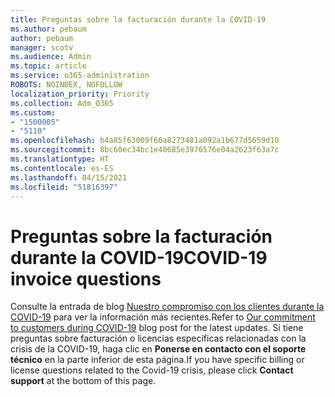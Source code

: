 ```yaml
---
title: Preguntas sobre la facturación durante la COVID-19
ms.author: pebaum
author: pebaum
manager: scotv
ms.audience: Admin
ms.topic: article
ms.service: o365-administration
ROBOTS: NOINDEX, NOFOLLOW
localization_priority: Priority
ms.collection: Adm_O365
ms.custom:
- "1500005"
- "5110"
ms.openlocfilehash: b4a85f63009f66a8273481a092a1b677d5659d10
ms.sourcegitcommit: 8bc60ec34bc1e40685e3976576e04a2623f63a7c
ms.translationtype: HT
ms.contentlocale: es-ES
ms.lasthandoff: 04/15/2021
ms.locfileid: "51816397"
---
```

# <a name="covid-19-invoice-questions"></a><span data-ttu-id="5a9d0-102">Preguntas sobre la facturación durante la COVID-19</span><span class="sxs-lookup"><span data-stu-id="5a9d0-102">COVID-19 invoice questions</span></span>

<span data-ttu-id="5a9d0-103">Consulte la entrada de blog [Nuestro compromiso con los clientes durante la COVID-19](https://www.microsoft.com/microsoft-365/blog/2020/03/05/our-commitment-to-customers-during-covid-19/) para ver la información más recientes.</span><span class="sxs-lookup"><span data-stu-id="5a9d0-103">Refer to [Our commitment to customers during COVID-19](https://www.microsoft.com/microsoft-365/blog/2020/03/05/our-commitment-to-customers-during-covid-19/) blog post for the latest updates.</span></span>  <span data-ttu-id="5a9d0-104">Si tiene preguntas sobre facturación o licencias específicas relacionadas con la crisis de la COVID-19, haga clic en **Ponerse en contacto con el soporte técnico** en la parte inferior de esta página.</span><span class="sxs-lookup"><span data-stu-id="5a9d0-104">If you have specific billing or license questions related to the Covid-19 crisis, please click **Contact support** at the bottom of this page.</span></span>
